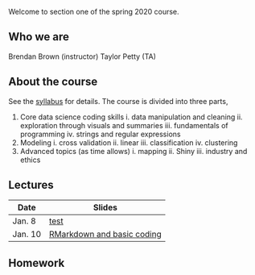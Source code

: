 Welcome to section one of the spring 2020 course.

## Who we are

Brendan Brown (instructor)
Taylor Petty (TA)

## About the course
See the [syllabus](stor_320.1.pdf) for details. The course is divided into three parts,

1. Core data science coding skills
  i. data manipulation and cleaning
  ii. exploration through visuals and summaries
  iii. fundamentals of programming
  iv. strings and regular expressions
2. Modeling
  i. cross validation
  ii. linear
  iii. classification
  iv. clustering
3. Advanced topics (as time allows)
  i. mapping
  ii. Shiny
  iii. industry and ethics




## Lectures

|Date | Slides |
|------|-------|
|Jan. 8| [test](google.com) |
|Jan. 10| [RMarkdown and basic coding](slides_workflow.html) |


## Homework
